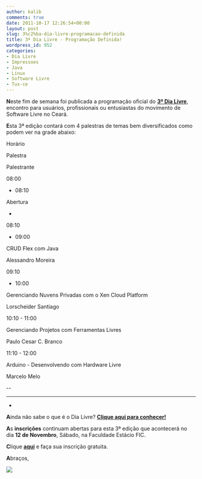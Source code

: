 ```yaml
---
author: kalib
comments: true
date: 2011-10-17 12:26:54+00:00
layout: post
slug: 3%c2%ba-dia-livre-programacao-definida
title: 3º Dia Livre - Programação Definida!
wordpress_id: 952
categories:
- Dia Livre
- Impressoes
- Java
- Linux
- Software Livre
- Tux-ce
---
```



**N**este fim de semana foi publicada a programação oficial do **[3º Dia Livre](http://www.dialivre.net/portal)**, encontro para usuários, profissionais ou entusiastas do movimento de Software Livre no Ceará.

**E**sta 3ª edição contará com 4 palestras de temas bem diversificados como podem ver na grade abaixo:








Horário


Palestra


Palestrante






08:00
- 08:10


Abertura


-






08:10
- 09:00


CRUD Flex com Java


Alessandro Moreira






09:10
- 10:00


Gerenciando Nuvens Privadas com o Xen Cloud Platform


Lorscheider Santiago






10:10 - 11:00


Gerenciando Projetos com Ferramentas Livres


Paulo Cesar C. Branco






11:10 - 12:00


Arduino - Desenvolvendo com Hardware Livre


Marcelo Melo






--


--------


-




**A**inda não sabe o que é o Dia Livre? **[Clique aqui para conhecer!](http://www.dialivre.net/portal/?page_id=7)**

**A**s **inscrições** continuam abertas para esta 3ª edição que acontecerá no dia **12 de Novembro**, Sábado, na Faculdade Estácio FIC.

**C**lique **[aqui](http://www.dialivre.net/portal/?page_id=8)** e faça sua inscrição gratuita.

**A**braços,


![](http://www.marcelocavalcante.net/portal/imgs/userbar.gif)
